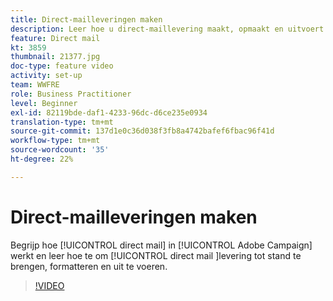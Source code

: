 ```yaml
---
title: Direct-mailleveringen maken
description: Leer hoe u direct-maillevering maakt, opmaakt en uitvoert.
feature: Direct mail
kt: 3859
thumbnail: 21377.jpg
doc-type: feature video
activity: set-up
team: WWFRE
role: Business Practitioner
level: Beginner
exl-id: 82119bde-daf1-4233-96dc-d6ce235e0934
translation-type: tm+mt
source-git-commit: 137d1e0c36d038f3fb8a4742bafef6fbac96f41d
workflow-type: tm+mt
source-wordcount: '35'
ht-degree: 22%

---
```


# Direct-mailleveringen maken

Begrijp hoe [!UICONTROL direct mail] in [!UICONTROL Adobe Campaign] werkt en leer hoe te om [!UICONTROL direct mail ]levering tot stand te brengen, formatteren en uit te voeren.

>[!VIDEO](https://video.tv.adobe.com/v/21377?quality=12)
